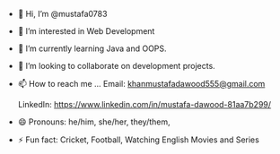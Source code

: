 - 👋 Hi, I’m @mustafa0783
- 👀 I’m interested in Web Development
- 🌱 I’m currently learning Java and OOPS.
- 💞️ I’m looking to collaborate on development projects.
- 📫 How to reach me ...
    Email: khanmustafadawood555@gmail.com

    LinkedIn: https://www.linkedin.com/in/mustafa-dawood-81aa7b299/
  
- 😄 Pronouns: he/him, she/her, they/them,
- ⚡ Fun fact: Cricket, Football, Watching English Movies and Series 

<!---
mustafa0783/mustafa0783 is a ✨ special ✨ repository because its `README.md` (this file) appears on your GitHub profile.
You can click the Preview link to take a look at your changes.
--->
